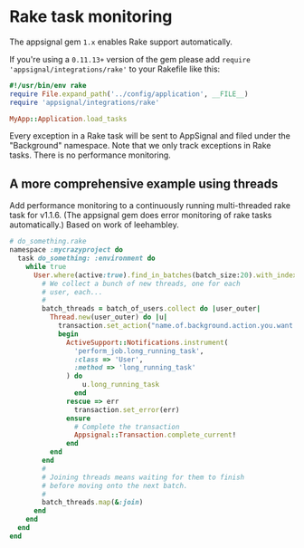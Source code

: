 # Rake task monitoring

The appsignal gem `1.x` enables Rake support automatically.

If you're using a `0.11.13+` version of the gem please add
`require 'appsignal/integrations/rake'` to your Rakefile like this:

```ruby
#!/usr/bin/env rake
require File.expand_path('../config/application', __FILE__)
require 'appsignal/integrations/rake'

MyApp::Application.load_tasks
```

Every exception in a Rake task will be sent to AppSignal and filed under the
"Background" namespace. Note that we only track exceptions in Rake tasks. There
is no performance monitoring.

## A more comprehensive example using threads

Add performance monitoring to a continuously running multi-threaded rake task
for v1.1.6. (The appsignal gem does error monitoring of rake tasks
automatically.) Based on work of leehambley.

```ruby
# do_something.rake
namespace :mycrazyproject do
  task do_something: :environment do
    while true
      User.where(active:true).find_in_batches(batch_size:20).with_index do |batch_of_users, batch_ndx|
        # We collect a bunch of new threads, one for each
        # user, each...
        #
        batch_threads = batch_of_users.collect do |user_outer|
          Thread.new(user_outer) do |u|
            transaction.set_action("name.of.background.action.you.want.in.appsignal")
            begin
              ActiveSupport::Notifications.instrument(
                'perform_job.long_running_task',
                :class => 'User',
                :method => 'long_running_task'
              ) do
                  u.long_running_task
                end
              rescue => err
                transaction.set_error(err)
              ensure
                # Complete the transaction
                Appsignal::Transaction.complete_current!
              end
          end
        end
        #
        # Joining threads means waiting for them to finish
        # before moving onto the next batch.
        #
        batch_threads.map(&:join)
      end
    end
  end
end
```
